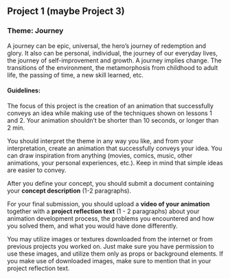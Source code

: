 ## Project 1 (maybe Project 3)

### Theme:  Journey
	
A journey can be epic, universal, the hero’s journey of redemption and glory. It also can be personal, individual, the journey of our everyday lives, the journey of self-improvement and growth. A journey implies change. The transitions of the environment, the metamorphosis from childhood to adult life, the passing of time, a new skill learned, etc.


#### Guidelines:

The focus of this project is the creation of an animation that successfully conveys an idea while making use of the techniques shown on lessons 1 and 2. Your animation shouldn’t be shorter than 10 seconds, or longer than 2 min.

You should interpret the theme in any way you like, and from your interpretation, create an animation that successfully conveys your idea. You can draw inspiration from anything (movies, comics, music, other animations, your personal experiences, etc.). Keep in mind that simple ideas are easier to convey.

After you define your concept, you should submit a document containing your **concept description** (1-2 paragraphs).

For your final submission, you should upload a **video of your animation** together with a **project reflection text** (1 - 2 paragraphs) about your animation development process, the problems you encountered and how you solved them, and what you would have done differently.

You may utilize images or textures downloaded from the internet or from previous projects you worked on. Just make sure you have permission to use these images, and utilize them only as props or background elements. If you make use of downloaded images, make sure to mention that in your project reflection text.




